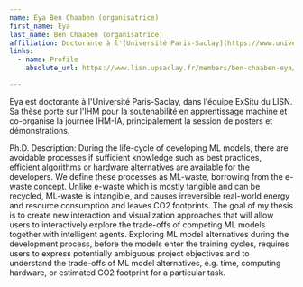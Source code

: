 ```yaml
---
name: Eya Ben Chaaben (organisatrice)
first_name: Eya
last_name: Ben Chaaben (organisatrice)
affiliation: Doctorante à l'[Université Paris-Saclay](https://www.universite-paris-saclay.fr/), [LISN](https://www.lisn.upsaclay.fr/), [équipe ExSitu](https://ex-situ.lri.fr/)
links:
  - name: Profile
    absolute_url: https://www.lisn.upsaclay.fr/members/ben-chaaben-eya/

---
```


Eya est doctorante à l'Université Paris-Saclay, dans l'équipe ExSitu du LISN. Sa thèse porte sur l'IHM pour la soutenabilité en apprentissage machine et co-organise la journée IHM-IA, principalement la session de posters et démonstrations.

Ph.D. Description:
During the life-cycle of developing ML models, there are avoidable processes if sufficient knowledge such as best practices, efficient algorithms or hardware alternatives are available for the developers. We define these processes as ML-waste, borrowing from the e-waste concept. Unlike e-waste which is mostly tangible and can be recycled, ML-waste is intangible, and causes irreversible real-world energy and resource consumption and leaves CO2 footprints. The goal of my thesis is to create new interaction and visualization approaches that will allow users to interactively explore the trade-offs of competing ML models together with intelligent agents. Exploring ML model alternatives during the development process, before the models enter the training cycles, requires users to express potentially ambiguous project objectives and to understand the trade-offs of ML model alternatives, e.g. time, computing hardware, or estimated CO2 footprint for a particular task.